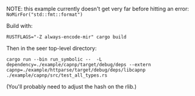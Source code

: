 NOTE: this example currently doesn't get very far before hitting an
error: `NoMirFor("std::fmt::format")`

Build with:

```
RUSTFLAGS="-Z always-encode-mir" cargo build
```

Then in the seer top-level directory:

```
cargo run --bin run_symbolic --  -L dependency=./example/capnp/target/debug/deps --extern capnp=./example/httparse/target/debug/deps/libcapnp  ./example/capnp/src/test_all_types.rs
```

(You'll probably need to adjust the hash on the rlib.)
